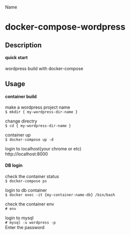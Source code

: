 
Name
# docker-compose-wordpress

## Description
#### quick start
wordpress build with docker-compose

## Usage
#### container build
make a wordpress project name  
`$ mkdir { my-wordpress-dir-name }`

change directry  
`$ cd { my-wordpress-dir-name }`

container up  
`$ docker-compose up -d`  

login to localhost(your chrome or etc)  
http://localhost:8000

#### DB login
check the container status  
`$ docker-compose ps`  

login to db container  
`$ docker exec -it {my-container-name-db} /bin/bash`

check the container env  
`# env`

login to mysql  
`# mysql -u wordpress -p`  
Enter the password

